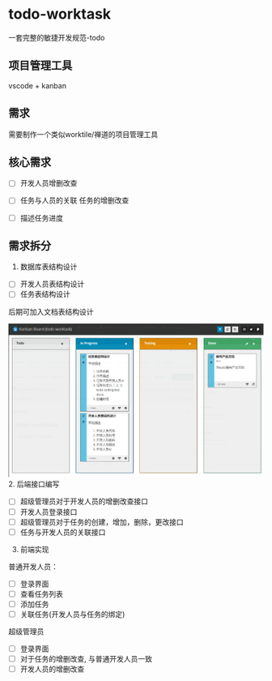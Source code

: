 # todo-worktask

一套完整的敏捷开发规范-todo

## 项目管理工具

vscode + kanban

## 需求

需要制作一个类似worktile/禅道的项目管理工具

## 核心需求

- [ ] 开发人员增删改查

- [ ] 任务与人员的关联 任务的增删改查

- [ ] 描述任务进度

## 需求拆分

1. 数据库表结构设计

  - [ ] 开发人员表结构设计
  - [ ] 任务表结构设计

  后期可加入文档表结构设计

![](./assets/kanban.png)
2. 后端接口编写

  - [ ] 超级管理员对于开发人员的增删改查接口
  - [ ] 开发人员登录接口
  - [ ] 超级管理员对于任务的创建，增加，删除，更改接口
  - [ ] 任务与开发人员的关联接口

3. 前端实现

普通开发人员： 

  - [ ] 登录界面
  - [ ] 查看任务列表
  - [ ] 添加任务
  - [ ] 关联任务(开发人员与任务的绑定)

超级管理员

  - [ ] 登录界面
  - [ ] 对于任务的增删改查, 与普通开发人员一致
  - [ ] 开发人员的增删改查